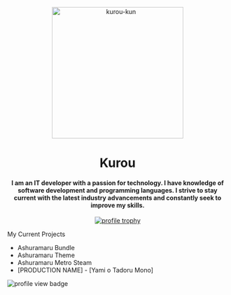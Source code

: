 <!-- Avatar -->
<p align="center"><img width="300px" height="300px" src="https://res.kinmokusei.dev/img/avatars/Kurou_default.png" alt="kurou-kun"></p>

<!-- Title -->
<h1 align="center">Kurou</h1>

<!-- Description -->
<h4 align="center">I am an IT developer with a passion for technology. I have knowledge of software development and programming languages. I strive to stay current with the latest industry advancements and constantly seek to improve my skills.</h4>

<!-- Trophy -->
<p align="center"><a href="https://github.com/ryo-ma/github-profile-trophy"><img src="https://github-profile-trophy.vercel.app/?username=kurou-kun&theme=onedark&row=1" alt="profile trophy"/></a></p>

<!-- Projects -->
<p align="left">My Current Projects</p>
<ul>
  <li>Ashuramaru Bundle</li>
  <li>Ashuramaru Theme</li>
  <li>Ashuramaru Metro Steam</li>
  <li>[PRODUCTION NAME] - [Yami o Tadoru Mono]</li>
</ul>

<!-- Badges -->
<img src="https://komarev.com/ghpvc/?username=kurou-kun&label=Profile%20views&color=red&style=for-the-badge" alt="profile view badge" />

